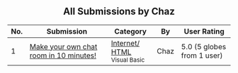 ﻿<div align="center">

## All Submissions by Chaz

</div>

No.  | Submission | Category | By   | User Rating
---- | ---------- | -------- | ---- | -----------
1 | [Make your own chat room in 10 minutes\!<br />](https://github.com/Planet-Source-Code/chaz-make-your-own-chat-room-in-10-minutes__1-1029) | [Internet/ HTML<br /><sup>Visual Basic</sup>](../ByCategory/internet-html__1-34.md) | Chaz | 5.0 (5 globes from 1 user)
